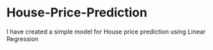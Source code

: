 # House-Price-Prediction
I have created a simple model for House price prediction using Linear Regression
